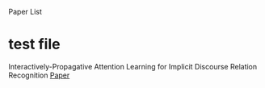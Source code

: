 Paper List
# test file

Interactively-Propagative Attention Learning for Implicit Discourse Relation Recognition   [Paper](https://www.aclweb.org/anthology/2020.coling-main.282)

